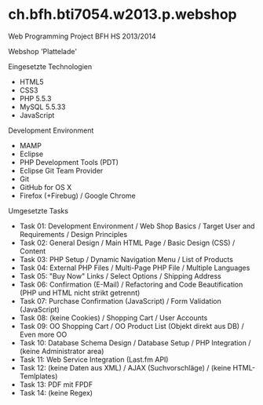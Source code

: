 ch.bfh.bti7054.w2013.p.webshop
==============================

Web Programming Project BFH HS 2013/2014

Webshop 'Plattelade'

Eingesetzte Technologien
 - HTML5
 - CSS3
 - PHP 5.5.3
 - MySQL 5.5.33
 - JavaScript

Development Environment
- MAMP
- Eclipse
- PHP Development Tools (PDT)
- Eclipse Git Team Provider
- Git
- GitHub for OS X
- Firefox (+Firebug) / Google Chrome

Umgesetzte Tasks
- Task 01: Development Environment / Web Shop Basics / Target User and Requirements / Design Principles
- Task 02: General Design / Main HTML Page / Basic Design (CSS) / Content
- Task 03: PHP Setup / Dynamic Navigation Menu / List of Products
- Task 04: External PHP Files / Multi-Page PHP File / Multiple Languages
- Task 05: "Buy Now" Links / Select Options / Shipping Address
- Task 06: Confirmation (E-Mail) / Refactoring and Code Beautification (PHP und HTML nicht strikt getrennt)
- Task 07: Purchase Confirmation (JavaScript) / Form Validation (JavaScript)
- Task 08: (keine Cookies) / Shopping Cart / User Accounts
- Task 09: OO Shopping Cart / OO Product List (Objekt direkt aus DB) / Even more OO
- Task 10: Database Schema Design / Database Setup / PHP Integration / (keine Administrator area)
- Task 11: Web Service Integration (Last.fm API)
- Task 12: (keine Daten aus XML) / AJAX (Suchvorschläge) / (keine HTML-Temlplates)
- Task 13: PDF mit FPDF
- Task 14: (keine Regex)
